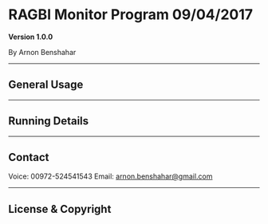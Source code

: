 # RAGBI Monitor Program 09/04/2017

**Version 1.0.0** 

By Arnon Benshahar



---

## General Usage 

---


## Running Details

---

## Contact

Voice: 00972-524541543
Email: arnon.benshahar@gmail.com

---

## License & Copyright